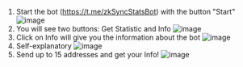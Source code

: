 1) Start the bot (https://t.me/zkSyncStatsBot) with the button "Start" ![image](https://github.com/hopetobeneglected/zkSyncStatsBot/assets/85097063/327197ea-6feb-4dbd-979b-728485b29d98)
2) You will see two buttons: Get Statistic and Info ![image](https://github.com/hopetobeneglected/zkSyncStatsBot/assets/85097063/7e8b3130-aaba-42fa-b6be-ad726b34c464)
3) Click on Info will give you the information about the bot ![image](https://github.com/hopetobeneglected/zkSyncStatsBot/assets/85097063/f7924d1c-8b61-4a3b-9b02-9735553e29f7)
4) Self-explanatory ![image](https://github.com/hopetobeneglected/zkSyncStatsBot/assets/85097063/24699f93-721c-4797-8064-f5ae9464d8d3)
5) Send up to 15 addresses and get your Info! ![image](https://github.com/hopetobeneglected/zkSyncStatsBot/assets/85097063/7961acb5-1fc4-491f-b057-4673027425e8)

